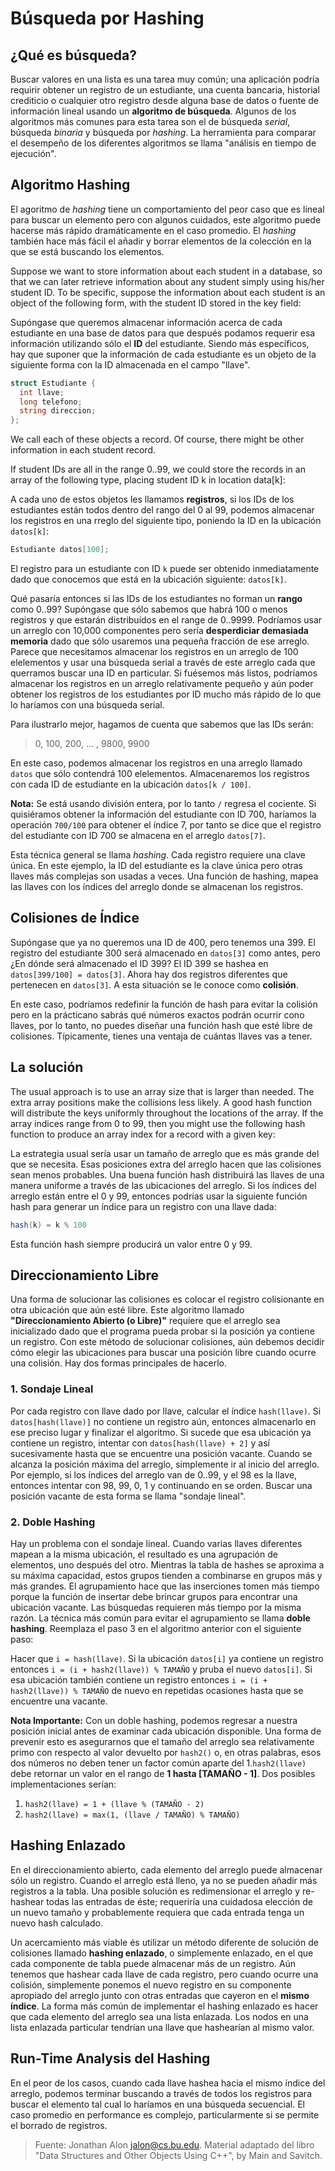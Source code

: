# Búsqueda por Hashing

## ¿Qué es búsqueda?

Buscar valores en una lista es una tarea muy común; una aplicación podría requirir obtener un registro de un estudiante, una cuenta bancaria, historial crediticio o cualquier otro registro desde alguna base de datos o fuente de información lineal usando un **algoritmo de búsqueda**. Algunos de los algoritmos más comunes para esta tarea son el de búsqueda *serial*, búsqueda *binaria* y búsqueda por *hashing*. La herramienta para comparar el desempeño de los diferentes algoritmos se llama "análisis en tiempo de ejecución".

## Algoritmo Hashing

El agoritmo de *hashing* tiene un comportamiento del peor caso que es lineal para buscar un elemento pero con algunos cuidados, este algoritmo puede hacerse más rápido dramáticamente en el caso promedio. El *hashing* también hace más fácil el añadir y borrar elementos de la colección en la que se está buscando los elementos.

Suppose we want to store information about each student in a database, so that we can later retrieve information about any student simply using his/her student ID. To be specific, suppose the information about each student is an object of the following form, with the student ID stored in the key field:

Supóngase que queremos almacenar información acerca de cada estudiante en una base de datos para que después podamos requerir esa información utilizando sólo el **ID** del estudiante. Siendo más específicos, hay que suponer que la información de cada estudiante es un objeto de la siguiente forma con la ID almacenada en el campo "llave".

```csharp
struct Estudiante { 
  int llave;
  long telefono;
  string direccion;
};
```

We call each of these objects a record. Of course, there might be other information in each student record.

If student IDs are all in the range 0..99, we could store the records in an array of the following type, placing student ID k in location data[k]:

A cada uno de estos objetos les llamamos **registros**, si los IDs de los estudiantes están todos dentro del rango del 0 al 99, podemos almacenar los registros en una rreglo del siguiente tipo, poniendo la ID en la ubicación `datos[k]`:

```csharp
Estudiante datos[100];
```

El registro para un estudiante con ID `k` puede ser obtenido inmediatamente dado que conocemos que está en la ubicación siguiente: `datos[k]`.

Qué pasaría entonces si las IDs de los estudiantes no forman un **rango** como 0..99? Supóngase que sólo sabemos que habrá 100 o menos registros y que estarán distribuídos en el range de 0..9999. Podríamos usar un arreglo con 10,000 componentes pero sería **desperdiciar demasiada memoria** dado que sólo usaremos una pequeña fracción de ese arreglo. Parece que necesitamos almacenar los registros en un arreglo de 100 elelementos y usar una búsqueda serial a través de este arreglo cada que querramos buscar una ID en particular. Si fuésemos más listos, podríamos almacenar los registros en un arreglo relativamente pequeño y aún poder obtener los registros de los estudiantes por ID mucho más rápido de lo que lo haríamos con una búsqueda serial.

Para ilustrarlo mejor, hagamos de cuenta que sabemos que las IDs serán:

> 0, 100, 200, ... , 9800, 9900

En este caso, podemos almacenar los registros en una arreglo llamado `datos` que sólo contendrá 100 elelementos. Almacenaremos los registros con cada ID de estudiante en la ubicación `datos[k / 100]`.

**Nota:** Se está usando división entera, por lo tanto `/` regresa el cociente. Si quisiéramos obtener la información del estudiante con ID 700, haríamos la operación `700/100` para obtener el índice 7, por tanto se dice que el registro del estudiante con ID 700 se almacena en el arreglo `datos[7]`.

Esta técnica general se llama *hashing*. Cada registro requiere una clave única. En este ejemplo, la ID del estudiante es la clave única pero otras llaves más complejas son usadas a veces. Una función de hashing, mapea las llaves con los índices del arreglo donde se almacenan los registros.

## Colisiones de Índice

Supóngase que ya no queremos una ID de 400, pero tenemos una 399. El registro del estudiante 300 será almacenado en `datos[3]` como antes, pero ¿En dónde será almacenado el ID 399? El ID 399 se hashea en `datos[399/100] = datos[3]`. Ahora hay dos registros diferentes que pertenecen en `datos[3]`. A esta situación se le conoce como **colisión**.

En este caso, podríamos redefinir la función de hash para evitar la colisión pero en la prácticano sabrás qué números exactos podrán ocurrir cono llaves, por lo tanto, no puedes diseñar una función hash que esté libre de colisiones. Típicamente, tienes una ventaja de cuántas llaves vas a tener.

## La solución

The usual approach is to use an array size that is larger than needed. The extra array positions make the collisions less likely. A good hash function will distribute the keys uniformly throughout the locations of the array. If the array indices range from 0 to 99, then you might use the following hash function to produce an array index for a record with a given key:

La estrategia usual sería usar un tamaño de arreglo que es más grande del que se necesita. Esas posiciones extra del arreglo hacen que las colisiones sean menos probables. Una buena función hash distribuirá las llaves de una manera uniforme a través de las ubicaciones del arreglo. Si los índices del arreglo están entre el 0 y 99, entonces podrías usar la siguiente función hash para generar un índice para un registro con una llave dada:

```csharp
hash(k) = k % 100
```

Esta función hash siempre producirá un valor entre 0 y 99.

## Direccionamiento Libre

Una forma de solucionar las colisiones es colocar el registro colisionante en otra ubicación que aún esté libre. Este algoritmo llamado **"Direccionamiento Abierto (o Libre)"** requiere que el arreglo sea inicializado dado que el programa pueda probar si la posición ya contiene un registro. Con este método de solucionar colisiones, aún debemos decidir cómo elegir las ubicaciones para buscar una posición libre cuando ocurre una colisión. Hay dos formas principales de hacerlo.

### 1. Sondaje Lineal

Por cada registro con llave dado por llave, calcular el índice `hash(llave)`. Si `datos[hash(llave)]` no contiene un registro aún, entonces almacenarlo en ese preciso lugar y finalizar el algoritmo. Si sucede que esa ubicación ya contiene un registro, intentar con `datos[hash(llave) + 2]` y así sucesivamente hasta que se encuentre una posición vacante. Cuando se alcanza la posición máxima del arreglo, simplemente ir al inicio del arreglo. Por ejemplo, si los índices del arreglo van de 0..99, y el 98 es la llave, entonces intentar con 98, 99, 0, 1 y continuando en se orden. Buscar una posición vacante de esta forma se llama "sondaje lineal".

### 2. Doble Hashing

Hay un problema con el sondaje lineal. Cuando varias llaves diferentes mapean a la misma ubicación, el resultado es una agrupación de elementos, uno después del otro. Mientras la tabla de hashes se aproxima a su máxima capacidad, estos grupos tienden a combinarse en grupos más y más grandes. El agrupamiento hace que las inserciones tomen más tiempo porque la función de insertar debe brincar grupos para encontrar una ubicación vacante. Las búsquedas requieren más tiempo por la misma razón. La técnica más común para evitar el agrupamiento se llama **doble hashing**. Reemplaza el paso 3 en el algoritmo anterior con el siguiente paso:

Hacer que `i = hash(llave)`. Si la ubicación `datos[i]` ya contiene un registro entonces `i = (i + hash2(llave)) % TAMAÑO` y pruba el nuevo `datos[i]`. Si esa ubicación también contiene un registro entonces `i = (i + hash2(llave)) % TAMAÑO` de nuevo en repetidas ocasiones hasta que se encuentre una vacante.

**Nota Importante:** Con un doble hashing, podemos regresar a nuestra posición inicial antes de examinar cada ubicación disponible. Una forma de prevenir esto es asegurarnos que el tamaño del arreglo sea relativamente primo con respecto al valor devuelto por `hash2()` o, en otras palabras, esos dos números no deben tener un factor común aparte del 1.`hash2(llave)` debe retornar un valor en el rango de **1 hasta [TAMAÑO - 1]**. Dos posibles implementaciones serían:

1. `hash2(llave) = 1 + (llave % (TAMAÑO - 2)`
2. `hash2(llave) = max(1, (llave / TAMAÑO) % TAMAÑO)`

## Hashing Enlazado

En el direccionamiento abierto, cada elemento del arreglo puede almacenar sólo un registro. Cuando el arreglo está lleno, ya no se pueden añadir más registros a la tabla. Una posible solución es redimensionar el arreglo y re-hashear todas las entradas de éste; requeriría una cuidadosa elección de un nuevo tamaño y probablemente requiera que cada entrada tenga un nuevo hash calculado.

Un acercamiento más viable és utilizar un método diferente de solución de colisiones llamado **hashing enlazado**, o simplemente enlazado, en el que cada componente de tabla puede almacenar más de un registro. Aún tenemos que hashear cada llave de cada registro, pero cuando ocurre una colisión, simplemente ponemos el nuevo registro en su componente apropiado del arreglo junto con otras entradas que cayeron en el **mismo índice**. La forma más común de implementar el hashing enlazado es hacer que cada elemento del arreglo sea una lista enlazada. Los nodos en una lista enlazada particular tendrían una llave que hashearían al mismo valor.

## Run-Time Analysis del Hashing

En el peor de los casos, cuando cada llave hashea hacia el mismo índice del arreglo, podemos terminar buscando a través de todos los registros para buscar el elemento tal cual lo haríamos en una búsqueda secuencial. El caso promedio en performance es complejo, particularmente si se permite el borrado de registros.

> Fuente: Jonathan Alon <jalon@cs.bu.edu>. Material adaptado del libro "Data Structures and Other Objects Using C++", by Main and Savitch.